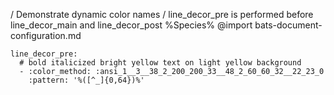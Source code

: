 / Demonstrate dynamic color names
/ line_decor_pre is performed before line_decor_main and line_decor_post
%Species%
@import bats-document-configuration.md
```opts :(document_opts)
line_decor_pre:
  # bold italicized bright yellow text on light yellow background
  - :color_method: :ansi_1__3__38_2_200_200_33__48_2_60_60_32__22_23_0
    :pattern: '%([^_]{0,64})%'
```